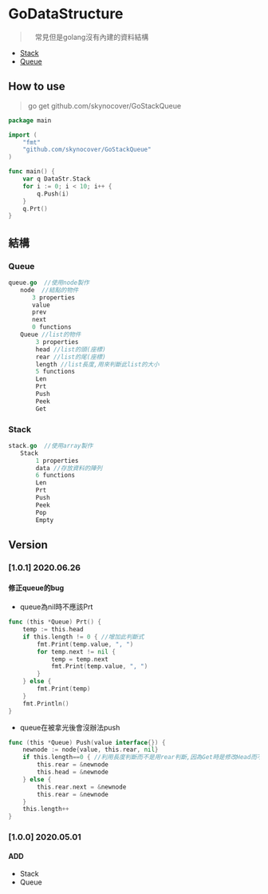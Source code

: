 # GoDataStructure

>　常見但是golang沒有內建的資料結構

- [Stack](#Stack)
- [Queue](#Queue)

## How to use

> go get github.com/skynocover/GoStackQueue

```go
package main

import (
    "fmt"
    "github.com/skynocover/GoStackQueue"
)

func main() {
    var q DataStr.Stack
    for i := 0; i < 10; i++ {
        q.Push(i)
    }
    q.Prt()
}
```

## 結構

### Queue

```go
queue.go  //使用node製作
　　node  //結點的物件
　　　　3 properties
　　　　value
　　　　prev
　　　　next
　　　　0 functions
　　Queue //list的物件
　　　　 3 properties
　　　　 head //list的頭(座標)
　　　　 rear //list的尾(座標)
　　　　 length //list長度,用來判斷此list的大小
　　　　 5 functions
　　　　 Len
　　　　 Prt
　　　　 Push
　　　　 Peek
　　　　 Get
```

### Stack

```go
stack.go  //使用array製作
　　Stack
　　　　 1 properties
　　　　 data //存放資料的陣列
　　　　 6 functions
　　　　 Len
　　　　 Prt
　　　　 Push
　　　　 Peek
　　　　 Pop
　　　　 Empty
```

## Version

### [1.0.1] 2020.06.26

#### 修正queue的bug

- queue為nil時不應該Prt

```go
func (this *Queue) Prt() {
	temp := this.head
	if this.length != 0 { //增加此判斷式
		fmt.Print(temp.value, ", ")
		for temp.next != nil {
			temp = temp.next
			fmt.Print(temp.value, ", ")
		}
	} else {
		fmt.Print(temp)
	}
	fmt.Println()
}
```

- queue在被拿光後會沒辦法push

```go
func (this *Queue) Push(value interface{}) {
	newnode := node{value, this.rear, nil}
	if this.length==0 { //利用長度判斷而不是用rear判斷,因為Get時是修改Head而不是Rear,因此用length判斷較為直觀
		this.rear = &newnode
		this.head = &newnode
	} else {
		this.rear.next = &newnode
		this.rear = &newnode
	}
	this.length++
}
```

### [1.0.0] 2020.05.01

#### ADD

- Stack
- Queue
